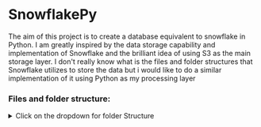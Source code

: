 # SnowflakePy

The aim of this project is to create a database equivalent to snowflake in Python. I am greatly inspired by the data storage capability and implementation of Snowflake and the brilliant idea of using S3 as the main storage layer. I don't really know what is the files and folder structures that Snowflake utilizes to store the data but i would like to do a similar implementation of it using Python as my processing layer


### Files and folder structure:

<details>
<summary> Click on the dropdown for folder Structure</summary>

```plaintext
project_namespace/
│
├── database1/
│   ├── Table1/
│   │   ├── Column1/
│   │   │   ├── metadata.csv
│   │   │   ├── partition1.csv
│   │   │   ├── partition2.csv
│   │   │   └── partition3.csv
│   │   ├── Column2/
│   │   │   ├── metadata.csv
│   │   │   ├── partition1.csv
│   │   │   ├── partition2.csv
│   │   │   └── partition3.csv
│   │   └── Column3/
│   │       ├── metadata.csv
│   │       ├── partition1.csv
│   │       ├── partition2.csv
│   │       └── partition3.csv
│   │
│   └── Table2/
│       ├── Column1/
│       │   ├── metadata.csv
│       │   ├── partition1.csv
│       │   ├── partition2.csv
│       │   └── partition3.csv
│       ├── Column2/
│       │   ├── metadata.csv
│       │   ├── partition1.csv
│       │   ├── partition2.csv
│       │   └── partition3.csv
│       └── Column3/
│           ├── metadata.csv
│           ├── partition1.csv
│           ├── partition2.csv
│           └── partition3.csv
│
├── database2/
│   ├── Table3/
│   │   ├── Column1/
│   │   │   ├── metadata.csv
│   │   │   ├── partition1.csv
│   │   │   ├── partition2.csv
│   │   │   └── partition3.csv
│   │   ├── Column2/
│   │   │   ├── metadata.csv
│   │   │   ├── partition1.csv
│   │   │   ├── partition2.csv
│   │   │   └── partition3.csv
│   │   └── Column3/
│   │       ├── metadata.csv
│   │       ├── partition1.csv
│   │       ├── partition2.csv
│   │       └── partition3.csv
│   │
│   └── Table4/
│       ├── Column1/
│       │   ├── metadata.csv
│       │   ├── partition1.csv
│       │   ├── partition2.csv
│       │   └── partition3.csv
│       ├── Column2/
│       │   ├── metadata.csv
│       │   ├── partition1.csv
│       │   ├── partition2.csv
│       │   └── partition3.csv
│       └── Column3/
│           ├── metadata.csv
│           ├── partition1.csv
│           ├── partition2.csv
│           └── partition3.csv
│
└── database3/
    ├── Table5/
    │   ├── Column1/
    │   │   ├── metadata.csv
    │   │   ├── partition1.csv
    │   │   ├── partition2.csv
    │   │   └── partition3.csv
    │   ├── Column2/
    │   │   ├── metadata.csv
    │   │   ├── partition1.csv
    │   │   ├── partition2.csv
    │   │   └── partition3.csv
    │   └── Column3/
    │       ├── metadata.csv
    │       ├── partition1.csv
    │       ├── partition2.csv
    │       └── partition3.csv
    │
    └── Table6/
        ├── Column1/
        │   ├── metadata.csv
        │   ├── partition1.csv
        │   ├── partition2.csv
        │   └── partition3.csv
        ├── Column2/
        │   ├── metadata.csv
        │   ├── partition1.csv
        │   ├── partition2.csv
        │   └── partition3.csv
        └── Column3/
            ├── metadata.csv
            ├── partition1.csv
            ├── partition2.csv
            └── partition3.csv
```
</details>

